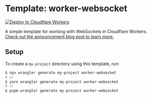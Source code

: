 # Template: worker-websocket

[![Deploy to Cloudflare Workers](https://deploy.workers.cloudflare.com/button)](https://deploy.workers.cloudflare.com/?url=https://github.com/cloudflare/workers-sdk/tree/main/templates/worker-websocket)

A simple template for working with WebSockets in Cloudflare Workers. [Check out the announcement blog post to learn more.](https://blog.cloudflare.com/introducing-websockets-in-workers/)

## Setup

To create a `my-project` directory using this template, run:

```sh
$ npx wrangler generate my-project worker-websocket
# or
$ yarn wrangler generate my-project worker-websocket
# or
$ pnpm wrangler generate my-project worker-websocket
```
